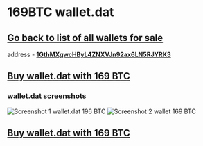 # 169BTC wallet.dat

## [Go back to list of all wallets for sale](https://mady2077.github.io/walletBTC/)

address - **[1GthMXgwcHByL4ZNXVJn92ax6LN5RJYRK3](https://www.blockchain.com/btc/address/1GthMXgwcHByL4ZNXVJn92ax6LN5RJYRK3)**

## [Buy wallet.dat with 169 BTC](https://satoshidisk.com/pay/CBUqsY)

### wallet.dat screenshots 

![Screenshot 1 wallet.dat 196 BTC](https://i.imgur.com/KWcPZsl.png)
![Screenshot 2 wallet 169 BTC](https://i.imgur.com/s7JlPiP.png)

## [Buy wallet.dat with 169 BTC](https://satoshidisk.com/pay/CBUqsY)